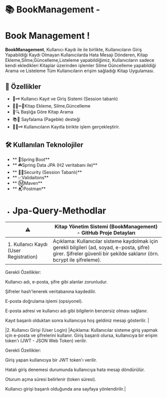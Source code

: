 # 📚 BookManagement -
# Book Management !

**BookManagement**, Kullanıcı Kaydı ile ile birlikte, Kullanıcıların Giriş Yapabildiği Kaydı Olmayan Kullanıcılarda 
Hata Mesajı Dönderen, Kitap Ekleme,Silme,Güncelleme,Listeleme yapabildiğimiz,
Kullanıcıların sadece kendi ekledikleri Kitaplar üzerinden işlemler Silme Güncelleme yapabildiği Arama ve Listeleme
Tüm Kullanıcıların erişim sağladığı Kitap Uygulaması.

## 🚀 Özellikler

- 🔐​🗝️ Kullanıcı Kayıt ve Giriş Sistemi (Session tabanlı)
- 📘➕​➖​💱​Kitap Ekleme, Silme,Güncelleme
- 🎩​🔍 Başlığa Göre Kitap Arama
- 📚​📖 Sayfalama (Pageble) desteği
- 🧑‍💻​🗝️ Kullanıcıların Kayıtla birikte işlem gerçekleştirir.

## 🛠️ Kullanılan Teknolojiler
- ** 🍃Spring Boot**
- ** ☘️Spring Data JPA (H2 veritabanı ile)**
- ** 👮🔑Security (Session Tabanlı)**
- ** ✅Validaitons**
- ** Ⓜ️Maven**
- ** 📬Postman**
- # Jpa-Query-Methodlar

 | ⚠️ | Kitap Yönetim Sistemi (BookManagement) - GitHub Proje Detayları  |
| ------------ | ------------ |
| 1. Kullanıcı Kaydı (User Registration)  | Açıklama: Kullanıcılar sisteme kaydolmak için gerekli bilgileri (ad, soyad, e-posta, şifre) girer. Şifreler güvenli bir şekilde saklanır (örn. bcrypt ile şifreleme).

Gerekli Özellikler:

Kullanıcı adı, e-posta, şifre gibi alanlar zorunludur.

Şifreler hash'lenerek veritabanına kaydedilir.

E-posta doğrulama işlemi (opsiyonel).

E-posta adresi ve kullanıcı adı gibi bilgilerin benzersiz olması sağlanır.

Kayıt başarılı olduktan sonra kullanıcıya hoş geldiniz mesajı gösterilir.  |


|2. Kullanıcı Girişi (User Login) |Açıklama: Kullanıcılar sisteme giriş yapmak için e-posta ve şifrelerini kullanır. Giriş başarılı olursa, kullanıcıya bir erişim token'ı (JWT - JSON Web Token) verilir.

Gerekli Özellikler:

Giriş yapan kullanıcıya bir JWT token'ı verilir.

Hatalı giriş denemesi durumunda kullanıcıya hata mesajı döndürülür.

Oturum açma süresi belirlenir (token süresi).

Kullanıcı girişi başarılı olduğunda ana sayfaya yönlendirilir.|
 


 
 

